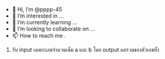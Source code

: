 - 👋 Hi, I’m @pppp-45
- 👀 I’m interested in ...
- 🌱 I’m currently learning ...
- 💞️ I’m looking to collaborate on ...
- 📫 How to reach me .

<!---
pppp-45/pppp-45 is a ✨ special ✨ repository because its `README.md` (this file) appears on your GitHub profile.
You can click the Preview link to take a look at your changes.
--->
1. รับ input เฉพาะเลขจำนวนเต็ม a และ b โดย output ผลรวมของตัวเลขทั้ง
